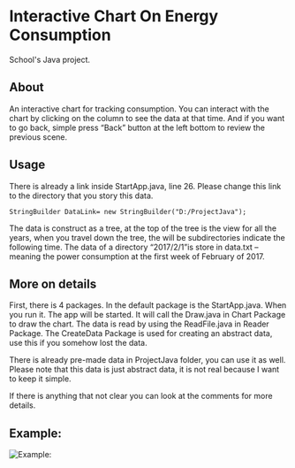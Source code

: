 # Interactive Chart On Energy Consumption

School's Java project.

## About

An interactive chart for tracking consumption. You can interact with the chart by clicking on the column to see the data at that
time. And if you want to go back, simple press “Back” button at the left bottom to
review the previous scene.

## Usage

There is already a link inside StartApp.java, line 26. Please change this link to the
directory that you story this data.

```
StringBuilder DataLink= new StringBuilder("D:/ProjectJava");
```

The data is construct as a tree, at the top of the tree
is the view for all the years, when you travel down the tree, the will be
subdirectories indicate the following time. The data of a directory “2017/2/1”is
store in data.txt – meaning the power consumption at the first week of February
of 2017.

## More on details
First, there is 4 packages. In the default package is the StartApp.java. When you
run it. The app will be started. It will call the Draw.java in Chart Package to draw
the chart. The data is read by using the ReadFile.java in Reader Package. The
CreateData Package is used for creating an abstract data, use this if you somehow
lost the data.

There is already pre-made data in ProjectJava folder, you can use it as well. Please note that this data is just abstract data, it is not real because I want to keep it simple.

If there is anything that not clear you can look at the comments for more details.

## Example:
![Example:](https://github.com/Aleadinglight/data-tracking-consumption/blob/master/example.JPG)

